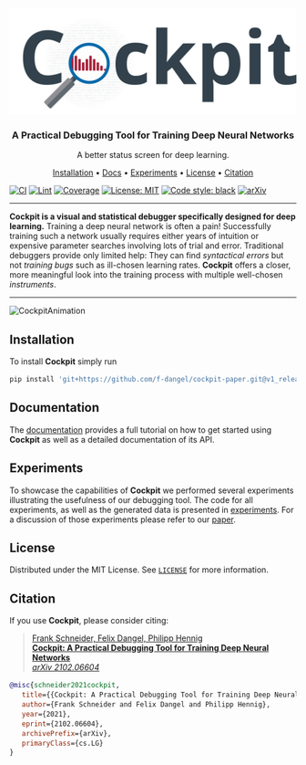 <!-- PROJECT LOGO -->
<br />
<p align="center">
<a href="#"><img src="docs/source/_static/Banner.svg" alt="Logo"/></a>
  <h3 align="center">A Practical Debugging Tool for Training Deep Neural Networks</h3>

  <p align="center">
    A better status screen for deep learning.
  </p>
</p>

<p align="center">
  <a href="#installation">Installation</a> •
  <a href="https://f-dangel.github.io/cockpit-paper/">Docs</a> •
  <a href="experiments/">Experiments</a> •
  <a href="#license">License</a> •
  <a href="#citation">Citation</a>
</p>

[![CI](https://github.com/f-dangel/cockpit-paper/actions/workflows/CI.yml/badge.svg)](https://github.com/f-dangel/cockpit-paper/actions/workflows/CI.yml)
[![Lint](https://github.com/f-dangel/cockpit-paper/actions/workflows/Lint.yml/badge.svg)](https://github.com/f-dangel/cockpit-paper/actions/workflows/Lint.yml)
[![Coverage](https://coveralls.io/repos/github/f-dangel/cockpit-paper/badge.svg?branch=v1_release&t=piyZHm)](https://coveralls.io/github/f-dangel/cockpit-paper?branch=v1_release)
[![License: MIT](https://img.shields.io/badge/License-MIT-green.svg)](https://github.com/f-dangel/cockpit-paper/blob/master/LICENSE)
[![Code style: black](https://img.shields.io/badge/code%20style-black-000000.svg)](https://github.com/psf/black)
[![arXiv](https://img.shields.io/static/v1?logo=arxiv&logoColor=white&label=Preprint&message=2102.06604&color=B31B1B)](https://arxiv.org/abs/2102.06604)

---

**Cockpit is a visual and statistical debugger specifically designed for deep learning.** Training a deep neural network is often a pain! Successfully training such a network usually requires either years of intuition or expensive parameter searches involving lots of trial and error. Traditional debuggers provide only limited help: They can find *syntactical errors* but not *training bugs* such as ill-chosen learning rates. **Cockpit** offers a closer, more meaningful look into the training process with multiple well-chosen *instruments*.

---

![CockpitAnimation](docs/source/_static/showcase.gif)

<!-- Installation -->
## Installation

To install **Cockpit** simply run

```bash
pip install 'git+https://github.com/f-dangel/cockpit-paper.git@v1_release'
```

<!-- Documentation -->
## Documentation

The [documentation](https://f-dangel.github.io/cockpit-paper/) provides a full tutorial on how to get started using **Cockpit** as well as a detailed documentation of its API.

<!-- Experiments -->
## Experiments

To showcase the capabilities of **Cockpit** we performed several experiments illustrating the usefulness of our debugging tool. The code for all experiments, as well as the generated data is presented in [experiments](experiments/). For a discussion of those experiments please refer to our [paper](https://arxiv.org/abs/2102.06604).

<!-- LICENSE -->
## License

Distributed under the MIT License. See [`LICENSE`](LICENSE) for more information.

<!-- Citation -->
## Citation

If you use **Cockpit**, please consider citing:

> [Frank Schneider, Felix Dangel, Philipp Hennig<br/>
> **Cockpit: A Practical Debugging Tool for Training Deep Neural Networks**<br/>
> *arXiv 2102.06604*](http://arxiv.org/abs/2102.06604)

```bibtex
@misc{schneider2021cockpit,
   title={{Cockpit: A Practical Debugging Tool for Training Deep Neural Networks}},
   author={Frank Schneider and Felix Dangel and Philipp Hennig},
   year={2021},
   eprint={2102.06604},
   archivePrefix={arXiv},
   primaryClass={cs.LG}
}
```
